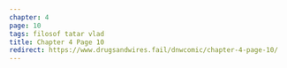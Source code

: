 ```yaml
---
chapter: 4
page: 10
tags: filosof tatar vlad
title: Chapter 4 Page 10
redirect: https://www.drugsandwires.fail/dnwcomic/chapter-4-page-10/
---
```

